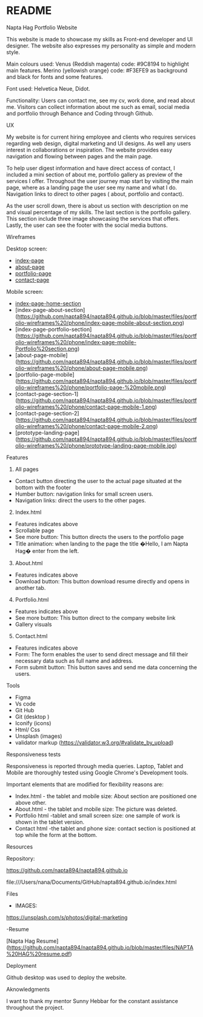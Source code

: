 # README

Napta Hag Portfolio Website 

This website is made to showcase my skills as Front-end developer and UI designer. The website also expresses my personality as simple and modern style. 

Main colours used: Venus (Reddish magenta) code: #9C8194 to highlight main features. 
Merino (yellowish orange} code: #F3EFE9 as background and black for fonts and some features. 

Font used: Helvetica Neue, Didot.

Functionality: 
Users can contact me, see my cv, work done, and read about me.  Visitors can collect information about me such as email, social media and portfolio through Behance and Coding through Github.

UX

My website is for current hiring employee and clients who requires services regarding web design, digital marketing and UI designs. As well any users interest in collaborations or inspiration. The website provides easy navigation and flowing between pages and the main page. 

To help user digest information and have direct access of contact, I included a mini section of about me, portfolio gallery as preview of the services I offer.  Throughout the user journey map start by visiting the main page, where as a landing page the user see my name and what I do. Navigation links to direct to other pages ( about, portfolio and contact).

As the user scroll down, there is about us section with description on me and visual percentage of my skills. The last section is the portfolio gallery. This section include three image showcasing the services that offers. Lastly, the user can see the footer with the social media buttons.

Wireframes

Desktop screen: 
* [index-page](https://github.com/napta894/napta894.github.io/blob/8aaaf227aadc9064c20d572316d6c471eae1bae2/files/portfolio-wireframes%20/laptop/index-page.png)
* [about-page](https://github.com/napta894/napta894.github.io/blob/master/files/portfolio-wireframes%20/laptop/about-page.png)
* [portfolio-page](https://github.com/napta894/napta894.github.io/blob/master/files/portfolio-wireframes%20/laptop/portfolio-page.png)
* [contact-page](https://github.com/napta894/napta894.github.io/blob/master/files/portfolio-wireframes%20/laptop/contact-page.png)

Mobile screen: 
* [index-page-home-section](https://github.com/napta894/napta894.github.io/blob/master/files/portfolio-wireframes%20/phone/index-page-home%20section-mobile.png)
* [index-page-about-section] (https://github.com/napta894/napta894.github.io/blob/master/files/portfolio-wireframes%20/phone/index-page-mobile-about-section.png)
* [index-page-portfolio-section] (https://github.com/napta894/napta894.github.io/blob/master/files/portfolio-wireframes%20/phone/index-page-mobile-Portfolio%20section.png)
* [about-page-mobile] (https://github.com/napta894/napta894.github.io/blob/master/files/portfolio-wireframes%20/phone/about-page-mobile.png)
* [portfolio-page-mobile] (https://github.com/napta894/napta894.github.io/blob/master/files/portfolio-wireframes%20/phone/portfolio-page-%20mobile.png)
* [contact-page-section-1] (https://github.com/napta894/napta894.github.io/blob/master/files/portfolio-wireframes%20/phone/contact-page-mobile-1.png)
* [contact-page-section-2] (https://github.com/napta894/napta894.github.io/blob/master/files/portfolio-wireframes%20/phone/contact-page-mobile-2.png)
* [prototype-landing-page] (https://github.com/napta894/napta894.github.io/blob/master/files/portfolio-wireframes%20/phone/prototype-landing-page-mobile.jpg)

Features

1) All pages

* Contact button directing the user to the actual page situated at the bottom with the footer
* Humber button: navigation links for small screen users. 
* Navigation links: direct the users to the other pages.

2) Index.html 
* Features indicates above
* Scrollable page
* See more button: This button directs the users to the portfolio page
* Title animation: when landing to the page the title �Hello, I am Napta Hag� enter from the left.

3) About.html 

* Features indicates above
* Download button: This button download resume directly and opens in another tab.

4) Portfolio.html

* Features indicates above
* See more button: This button direct to the company website link
* Gallery visuals

5) Contact.html

* Features indicates above
* Form: The form enables the user to send direct message and fill their necessary data such as full name and address.
* Form submit button: This button saves and send me data concerning the users.


Tools

* Figma
* Vs code
* Git Hub
* Git (desktop ) 
* Iconify (icons)
* Html/ Css
* Unsplash (images)
* validator markup (https://validator.w3.org/#validate_by_upload)


Responsiveness tests

Responsiveness is reported through media queries. Laptop, Tablet and Mobile are thoroughly tested using Google Chrome's Development tools.

Important elements that are modified for flexibility reasons are:

* Index.html - the tablet and mobile size: About section are positioned one above other.
* About.html - the tablet and mobile size: The picture was deleted.
* Portfolio html -tablet and small screen size:  one sample of work is shown in the tablet version.
* Contact html -the tablet and phone size:  contact section is positioned at top while the form at the bottom.

Resources
 
Repository:

https://github.com/napta894/napta894.github.io

file:///Users/nana/Documents/GitHub/napta894.github.io/index.html

Files

- IMAGES:

 https://unsplash.com/s/photos/digital-marketing
 
-Resume 

[Napta Hag Resume] (https://github.com/napta894/napta894.github.io/blob/master/files/NAPTA%20HAG%20resume.pdf)

Deployment

Github desktop was used to deploy the website.


Aknowledgments

I want to thank my mentor Sunny Hebbar for the constant assistance throughout the project.












